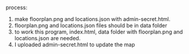 process: 
 1. make floorplan.png and locations.json with admin-secret.html. 
 2. floorplan.png and locations.json files should be in data folder
 3. to work this program, index.html, data folder with floorplan.png and locations.json are needed.
 4. I uploaded admin-secret.html to update the map
